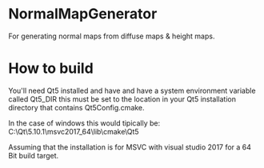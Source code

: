 # NormalMapGenerator
For generating normal maps from diffuse maps &amp; height maps.


# How to build
You'll need Qt5 installed and have and have a system environment variable called Qt5_DIR this must be set to the location in your Qt5 installation directory that contains Qt5Config.cmake.

In the case of windows this would tipically be: C:\Qt\5.10.1\msvc2017_64\lib\cmake\Qt5

Assuming that the installation is for MSVC with visual studio 2017 for a 64 Bit build target.